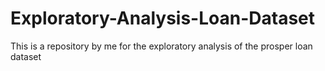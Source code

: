 # Exploratory-Analysis-Loan-Dataset
This is a repository by me for the exploratory analysis of the prosper loan dataset
